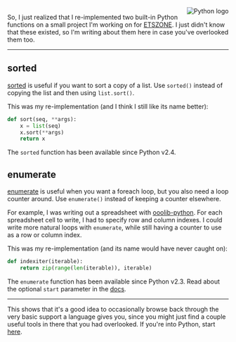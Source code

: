 <img src="${VAR_URL_PREFIX}/blog/python-builtins/python-logo.png" alt="Python logo" style="float:right" />

So, I just realized that I re-implemented two built-in Python functions on a
small project I'm working on for [ETSZONE](https://www.etszone.com). I just
didn't know that these existed, so I'm writing about them here in case you've
overlooked them too.

---

## sorted

[sorted](https://docs.python.org/3/library/functions.html#sorted) is useful if
you want to sort a copy of a list. Use `sorted()` instead of copying the list
and then using `list.sort()`.

This was my re-implementation (and I think I still like its name better):

```python
def sort(seq, **args):
    x = list(seq)
    x.sort(**args)
    return x
```

The `sorted` function has been available since Python v2.4.

## enumerate

[enumerate](https://docs.python.org/3/library/functions.html#enumerate) is
useful when you want a foreach loop, but you also need a loop counter around.
Use `enumerate()` instead of keeping a counter elsewhere.

For example, I was writing out a spreadsheet with
[ooolib-python](http://ooolib.sourceforge.net/). For each spreadsheet cell to
write, I had to specify row and column indexes. I could write more natural loops
with `enumerate`, while still having a counter to use as a row or column index.

This was my re-implementation (and its name would have never caught on):

```python
def indexiter(iterable):
    return zip(range(len(iterable)), iterable)
```

The `enumerate` function has been available since Python v2.3. Read about the
optional `start` parameter in the
[docs](https://docs.python.org/3/library/functions.html#enumerate).

---

This shows that it's a good idea to occasionally browse back through the very
basic support a language gives you, since you might just find a couple useful
tools in there that you had overlooked. If you're into Python, start
[here](https://docs.python.org/3/library/functions.html).
